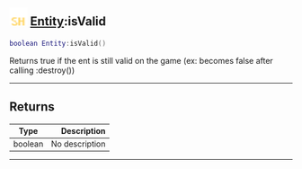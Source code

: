 ## <img src="../../.gitbook/assets/shared.png" width="32" height="32" /> [Entity](../entity/README.md):isValid

```lua
boolean Entity:isValid()
```

Returns true if the ent is still valid on the game (ex: becomes false after calling :destroy())<br>

-----------------
## Returns

| Type   | Description |
| ------ | ----------: |
| boolean | No description |


--------